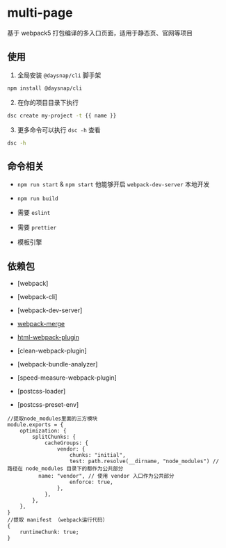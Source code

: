 # multi-page

基于 webpack5 打包编译的多入口页面，适用于静态页、官网等项目

## 使用
1. 全局安装 `@daysnap/cli` 脚手架
```bash
npm install @daysnap/cli
```
2. 在你的项目目录下执行
```bash
dsc create my-project -t {{ name }}
```
3. 更多命令可以执行 `dsc -h` 查看
```bash
dsc -h
```

## 命令相关

- `npm run start` & `npm start`
他能够开启 `webpack-dev-server` 本地开发

- `npm run build`

- 需要 `eslint`

- 需要 `prettier`

- 模板引擎



## 依赖包

- [webpack]
- [webpack-cli]
- [webpack-dev-server]
- [webpack-merge](https://www.npmjs.com/package/webpack-merge)
- [html-webpack-plugin](https://www.npmjs.com/package/html-webpack-plugin)
- [clean-webpack-plugin]
- [webpack-bundle-analyzer]
- [speed-measure-webpack-plugin]

- [postcss-loader]
- [postcss-preset-env]


```
//提取node_modules里面的三方模块
module.exports = {
    optimization: {
        splitChunks: {
            cacheGroups: {
                vendor: {
                    chunks: "initial",
                    test: path.resolve(__dirname, "node_modules") // 路径在 node_modules 目录下的都作为公共部分
          name: "vendor", // 使用 vendor 入口作为公共部分
                    enforce: true,
                },
            },
        },
    },
}
//提取 manifest （webpack运行代码）
{
    runtimeChunk: true;
}
```
